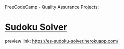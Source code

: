 FreeCodeCamp - Quality Assurance Projects:

# [Sudoku Solver](https://www.freecodecamp.org/learn/quality-assurance/quality-assurance-projects/sudoku-solver)

preview link: https://es-sudoku-solver.herokuapp.com/